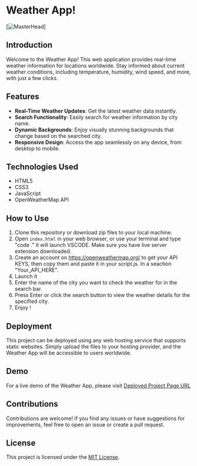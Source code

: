 # Weather App!
[![MasterHead](https://i.pinimg.com/originals/f5/b6/7b/f5b67b8f5d7f8bfd806159657ebe1f06.gif)]


## Introduction

Welcome to the Weather App! This web application provides real-time weather information for locations worldwide. Stay informed about current weather conditions, including temperature, humidity, wind speed, and more, with just a few clicks.

## Features

- **Real-Time Weather Updates**: Get the latest weather data instantly.
- **Search Functionality**: Easily search for weather information by city name.
- **Dynamic Backgrounds**: Enjoy visually stunning backgrounds that change based on the searched city.
- **Responsive Design**: Access the app seamlessly on any device, from desktop to mobile.

## Technologies Used

- HTML5
- CSS3
- JavaScript
- OpenWeatherMap API

## How to Use

1. Clone this repository or download zip files to your local machine.
2. Open `index.html` in your web browser, or use your terminal and type "code ." it will launch VSCODE. Make sure you have live server extension downloaded.
3. Create an account on https://openweathermap.org/ to get your API KEYS, then copy them and paste it in your script.js. In a seaction "Your_API_HERE".
4. Launch it
5. Enter the name of the city you want to check the weather for in the search bar.
6. Press Enter or click the search button to view the weather details for the specified city.
7. Enjoy !

## Deployment

This project can be deployed using any web hosting service that supports static websites. Simply upload the files to your hosting provider, and the Weather App will be accessible to users worldwide.

## Demo

For a live demo of the Weather App, please visit [Deployed Project Page URL](link_to_deployed_app) <!-- Replace 'link_to_deployed_app' with the URL of your deployed project page -->

## Contributions

Contributions are welcome! If you find any issues or have suggestions for improvements, feel free to open an issue or create a pull request.

## License

This project is licensed under the [MIT License](LICENSE).
